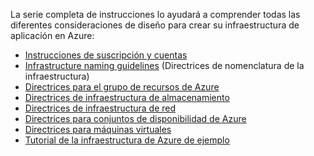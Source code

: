 La serie completa de instrucciones lo ayudará a comprender todas las diferentes consideraciones de diseño para crear su infraestructura de aplicación en Azure:

* [Instrucciones de suscripción y cuentas](../articles/virtual-machines/virtual-machines-windows-infrastructure-subscription-accounts-guidelines.md?toc=%2fazure%2fvirtual-machines%2fwindows%2ftoc.json)
* [Infrastructure naming guidelines](../articles/virtual-machines/virtual-machines-windows-infrastructure-naming-guidelines.md?toc=%2fazure%2fvirtual-machines%2fwindows%2ftoc.json) (Directrices de nomenclatura de la infraestructura)
* [Directrices para el grupo de recursos de Azure](../articles/virtual-machines/virtual-machines-windows-infrastructure-resource-groups-guidelines.md?toc=%2fazure%2fvirtual-machines%2fwindows%2ftoc.json)
* [Directrices de infraestructura de almacenamiento](../articles/virtual-machines/virtual-machines-windows-infrastructure-storage-solutions-guidelines.md?toc=%2fazure%2fvirtual-machines%2fwindows%2ftoc.json)
* [Directrices de infraestructura de red](../articles/virtual-machines/virtual-machines-windows-infrastructure-networking-guidelines.md?toc=%2fazure%2fvirtual-machines%2fwindows%2ftoc.json)
* [Directrices para conjuntos de disponibilidad de Azure](../articles/virtual-machines/virtual-machines-windows-infrastructure-availability-sets-guidelines.md?toc=%2fazure%2fvirtual-machines%2fwindows%2ftoc.json)
* [Directrices para máquinas virtuales](../articles/virtual-machines/virtual-machines-windows-infrastructure-virtual-machine-guidelines.md?toc=%2fazure%2fvirtual-machines%2fwindows%2ftoc.json)
* [Tutorial de la infraestructura de Azure de ejemplo](../articles/virtual-machines/virtual-machines-windows-infrastructure-example.md?toc=%2fazure%2fvirtual-machines%2fwindows%2ftoc.json)



<!--HONumber=Nov16_HO3-->


